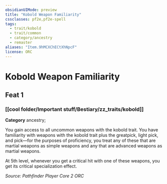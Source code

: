 ```yaml
---
obsidianUIMode: preview
title: "Kobold Weapon Familiarity"
cssclasses: pf2e,pf2e-spell
tags:
  - trait/kobold
  - trait/common
  - category/ancestry
  - remaster
aliases: "Item.9hMCXChECtXhNpcF"
license: ORC
---
```

# Kobold Weapon Familiarity
## Feat 1
### [[cool folder/Important stuff/Bestiary/zz_traits/kobold]]

**Category** ancestry; 




You gain access to all uncommon weapons with the kobold trait. You have familiarity with weapons with the kobold trait plus the greatpick, light pick, and pick—for the purposes of proficiency, you treat any of these that are martial weapons as simple weapons and any that are advanced weapons as martial weapons.

At 5th level, whenever you get a critical hit with one of these weapons, you get its critical specialization effect.

*Source: Pathfinder Player Core 2*
*ORC*